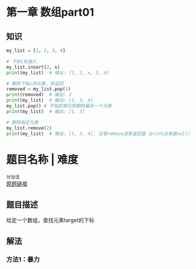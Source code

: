 # 第一章  数组part01
## 知识
```python
my_list = [1, 2, 3, 4]

# 下标i处插入
my_list.insert(2, x)
print(my_list)  # 输出: [1, 2, x, 3, 4]

# 删除下标i的元素，并返回
removed = my_list.pop(1)
print(removed)  # 输出: 2
print(my_list)  # 输出: [1, 3, 4]
my_list.pop() # 不指定索引则删除最后一个元素
print(my_list)  # 输出: [1, 3]

# 删除指定元素
my_list.remove(2)
print(my_list)  # 输出: [1, 3, 4], 注意remove没有返回值（print出来是null）

```

# 题目名称 | 难度  
`分治法`  
[原题链接](URL)  

## 题目描述  
给定一个数组，查找元素target的下标

## 解法  
### 方法1：暴力
```python

```
